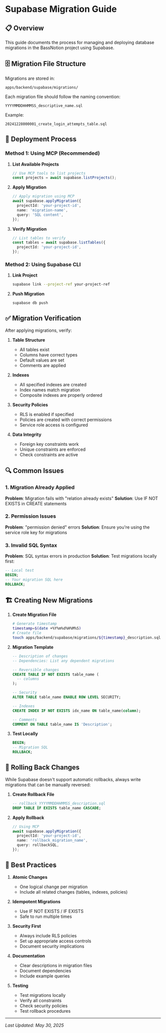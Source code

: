 # Supabase Migration Guide

## 📋 Overview

This guide documents the process for managing and deploying database migrations in the BassNotion project using Supabase.

## 🗄️ Migration File Structure

Migrations are stored in:

```
apps/backend/supabase/migrations/
```

Each migration file should follow the naming convention:

```
YYYYMMDDHHMMSS_descriptive_name.sql
```

Example:

```
20241228000001_create_login_attempts_table.sql
```

## 🚀 Deployment Process

### Method 1: Using MCP (Recommended)

1. **List Available Projects**

   ```typescript
   // Use MCP tools to list projects
   const projects = await supabase.listProjects();
   ```

2. **Apply Migration**

   ```typescript
   // Apply migration using MCP
   await supabase.applyMigration({
     projectId: 'your-project-id',
     name: 'migration-name',
     query: 'SQL content',
   });
   ```

3. **Verify Migration**
   ```typescript
   // List tables to verify
   const tables = await supabase.listTables({
     projectId: 'your-project-id',
   });
   ```

### Method 2: Using Supabase CLI

1. **Link Project**

   ```bash
   supabase link --project-ref your-project-ref
   ```

2. **Push Migration**
   ```bash
   supabase db push
   ```

## ✅ Migration Verification

After applying migrations, verify:

1. **Table Structure**

   - All tables exist
   - Columns have correct types
   - Default values are set
   - Comments are applied

2. **Indexes**

   - All specified indexes are created
   - Index names match migration
   - Composite indexes are properly ordered

3. **Security Policies**

   - RLS is enabled if specified
   - Policies are created with correct permissions
   - Service role access is configured

4. **Data Integrity**
   - Foreign key constraints work
   - Unique constraints are enforced
   - Check constraints are active

## 🔍 Common Issues

### 1. Migration Already Applied

**Problem**: Migration fails with "relation already exists"
**Solution**: Use IF NOT EXISTS in CREATE statements

### 2. Permission Issues

**Problem**: "permission denied" errors
**Solution**: Ensure you're using the service role key for migrations

### 3. Invalid SQL Syntax

**Problem**: SQL syntax errors in production
**Solution**: Test migrations locally first:

```sql
-- Local test
BEGIN;
-- Your migration SQL here
ROLLBACK;
```

## 🏗️ Creating New Migrations

1. **Create Migration File**

   ```bash
   # Generate timestamp
   timestamp=$(date +%Y%m%d%H%M%S)
   # Create file
   touch apps/backend/supabase/migrations/${timestamp}_description.sql
   ```

2. **Migration Template**

   ```sql
   -- Description of changes
   -- Dependencies: List any dependent migrations

   -- Reversible changes
   CREATE TABLE IF NOT EXISTS table_name (
     -- columns
   );

   -- Security
   ALTER TABLE table_name ENABLE ROW LEVEL SECURITY;

   -- Indexes
   CREATE INDEX IF NOT EXISTS idx_name ON table_name(column);

   -- Comments
   COMMENT ON TABLE table_name IS 'Description';
   ```

3. **Test Locally**
   ```sql
   BEGIN;
   -- Migration SQL
   ROLLBACK;
   ```

## 🔄 Rolling Back Changes

While Supabase doesn't support automatic rollbacks, always write migrations that can be manually reversed:

1. **Create Rollback File**

   ```sql
   -- rollback_YYYYMMDDHHMMSS_description.sql
   DROP TABLE IF EXISTS table_name CASCADE;
   ```

2. **Apply Rollback**
   ```typescript
   // Using MCP
   await supabase.applyMigration({
     projectId: 'your-project-id',
     name: 'rollback_migration_name',
     query: rollbackSQL,
   });
   ```

## 📝 Best Practices

1. **Atomic Changes**

   - One logical change per migration
   - Include all related changes (tables, indexes, policies)

2. **Idempotent Migrations**

   - Use IF NOT EXISTS / IF EXISTS
   - Safe to run multiple times

3. **Security First**

   - Always include RLS policies
   - Set up appropriate access controls
   - Document security implications

4. **Documentation**

   - Clear descriptions in migration files
   - Document dependencies
   - Include example queries

5. **Testing**
   - Test migrations locally
   - Verify all constraints
   - Check security policies
   - Test rollback procedures

---

_Last Updated: May 30, 2025_
